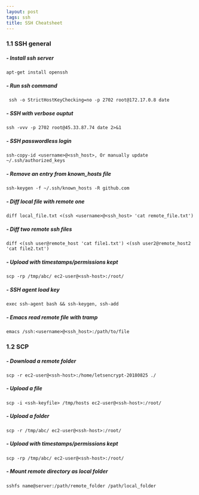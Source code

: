 ```yaml
---
layout: post
tags: ssh
title: SSH Cheatsheet
---
```

### 1.1 SSH general

##### - Install ssh server	

   `apt-get install openssh`
   
##### - Run ssh command	

  ` ssh -o StrictHostKeyChecking=no -p 2702 root@172.17.0.8 date`
   
##### - SSH with verbose ouptut	

   `ssh -vvv -p 2702 root@45.33.87.74 date 2>&1`
   
##### - SSH passwordless login	

   `ssh-copy-id <username>@<ssh_host>, Or manually update ~/.ssh/authorized_keys`
     
##### - Remove an entry from known_hosts file	
     
   `ssh-keygen -f ~/.ssh/known_hosts -R github.com`
   
##### - Diff local file with remote one	
   
   `diff local_file.txt <(ssh <username>@<ssh_host> 'cat remote_file.txt')`
     
##### - Diff two remote ssh files	
    
   `diff <(ssh user@remote_host 'cat file1.txt') <(ssh user2@remote_host2 'cat file2.txt')`
    
##### - Upload with timestamps/permissions kept	
   
   `scp -rp /tmp/abc/ ec2-user@<ssh-host>:/root/`
   
##### - SSH agent load key	

   `exec ssh-agent bash && ssh-keygen, ssh-add`
   
##### - Emacs read remote file with tramp	

   `emacs /ssh:<username>@<ssh_host>:/path/to/file`
     
     
### 1.2 SCP

##### - Download a remote folder	

`scp -r ec2-user@<ssh-host>:/home/letsencrypt-20180825 ./`

##### - Upload a file	

`scp -i <ssh-keyfile> /tmp/hosts ec2-user@<ssh-host>:/root/`

##### - Upload a folder	

`scp -r /tmp/abc/ ec2-user@<ssh-host>:/root/`

##### - Upload with timestamps/permissions kept	

`scp -rp /tmp/abc/ ec2-user@<ssh-host>:/root/`

##### - Mount remote directory as local folder	

`sshfs name@server:/path/remote_folder /path/local_folder`

